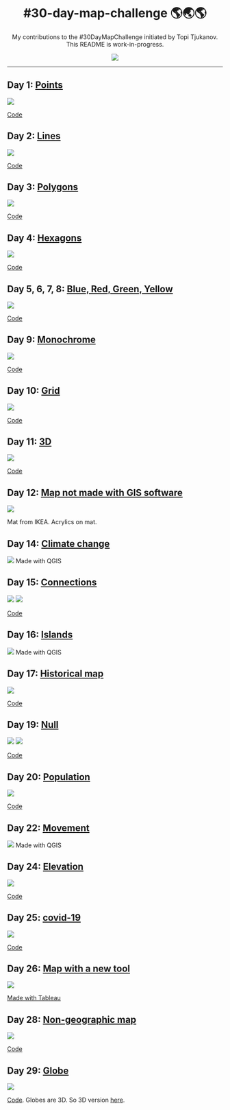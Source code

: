 <h1 align="center">
#30-day-map-challenge 🌎🌏🌎
</h1>

<div align="center">

My contributions to the #30DayMapChallenge initiated by Topi Tjukanov. This README is work-in-progress.

![](https://raw.githubusercontent.com/tjukanovt/30DayMapChallenge/master/images/map_challenge_themes_2020.jpg)

</div>

***

## Day 1: [Points](VIZ/day1_points_googlelocation.png)

![](VIZ/day1_points_googlelocation.png)

[Code](CODE/day1_points_googlelocation.R)


## Day 2: [Lines](VIZ/day2_lines_streetgender_delhi.png)

![](VIZ/day2_lines_streetgender_delhi.png)

[Code](CODE/day2_lines_streetgender_delhi.R)


## Day 3: [Polygons](VIZ/day3_polygons_strava.png)

![](VIZ/day3_polygons_strava.png)

[Code](CODE/day3_polygons_strava.R)


## Day 4: [Hexagons](VIZ/day4_hexagon_mumbaitb.png)

![](VIZ/day4_hexagon_mumbaitb.png)

[Code](CODE/day4_hexagon_mumbaitb.R)


## Day 5, 6, 7, 8: [Blue, Red, Green, Yellow](VIZ/day5678_colours_birds.png)

![](VIZ/day5678_colours_birds.png)

[Code](CODE/day5678_colours_birds.R)


## Day 9: [Monochrome](VIZ/day9_monochrome_mumbaibuildings.png)

![](VIZ/day9_monochrome_mumbaibuildings.png)

[Code](CODE/day9_monochrome_mumbaibuildings.R)


## Day 10: [Grid](VIZ/day10_grid_samesexmarriage.png)

![](VIZ/day10_grid_samesexmarriage.png)

[Code](CODE/day10_grid_samesexmarriage.R)


## Day 11: [3D](VIZ/day11_3d_mumbairents.png)

![](VIZ/day11_3d_mumbairents.png)

[Code](CODE/day11_3D_mumbairents.R)


## Day 12: [Map not made with GIS software](VIZ/day12_nogis_doormat.jpeg)

![](VIZ/day12_nogis_doormat.jpeg)

Mat from IKEA. Acrylics on mat.


## Day 14: [Climate change](VIZ/day14_climatechange_mumbaisealevel.png)

![](VIZ/day14_climatechange_mumbaisealevel.png)
Made with QGIS


## Day 15: [Connections](VIZ/day15_connections_mumbaibusslow.png)
![](VIZ/day15_connections_mumbaibusslow.png)
![](VIZ/day15_connections_mumbaibusfast.png)

[Code](CODE/day15_connections_mumbaibusspeed.R)


## Day 16: [Islands](VIZ/day16_islands_mumbaibuildings.png)

![](VIZ/day16_islands_mumbaibuildings.png)
Made with QGIS


## Day 17: [Historical map](VIZ/day17_historical_coffeemovement.png)

![](VIZ/day17_historical_coffeemovement.png)

[Code](CODE/day17_historical_coffeemovement.R)


## Day 19: [Null](VIZ/day19_null_coalplantsnorth.png)
![](VIZ/day19_null_coalplantsnorth.png)
![](VIZ/day19_null_coalplantssouth.png)

[Code](CODE/day19_null_coalplants.R)


## Day 20: [Population](VIZ/day20_population_coviddeaths.gif)

![](VIZ/day20_population_coviddeaths.gif)

[Code](CODE/day20_population_coviddeaths.R)


## Day 22: [Movement](VIZ/day22_movement_suezcanal.gif)

![](VIZ/day22_movement_suezcanal.gif)
Made with QGIS


## Day 24: [Elevation](VIZ/day24_elevation_southIndia.png)

![](VIZ/day24_elevation_southIndia.png)

[Code](CODE/day24_elevation_southIndia.R)


## Day 25: [covid-19](VIZ/day25_covid19_indiavaccination.png)

![](VIZ/day25_covid19_indiavaccination.png)

[Code](CODE/day25_covid19_indiavaccination.R)


## Day 26: [Map with a new tool](VIZ/day26_mapwithnewtool_covidvaccine_gender.png)

![](VIZ/day26_mapwithnewtool_covidvaccine_gender.png)

[Made with Tableau](https://tinyurl.com/3w7dx5cj)


## Day 28: [Non-geographic map](VIZ/day28_nongeographic_femaleLFPR.png)

![](VIZ/day28_nongeographic_femaleLFPR.png)

[Code](CODE/day28_nongeographic_femaleLFPR.R)


## Day 29: [Globe](VIZ/day29_globe_indiavaxexport.png)

![](VIZ/day29_globe_indiavaxexport.png)

[Code](CODE/day29_globe_indiavaxexport.Rmd).
Globes are 3D. So 3D version [here](https://surbhi-bh.github.io/covid19_india_vaccine_export.html).
